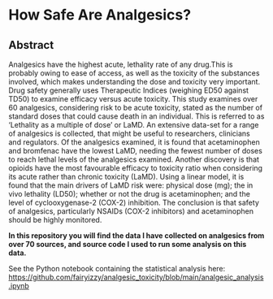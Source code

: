 # **How Safe Are Analgesics?**

## **Abstract**

Analgesics have the highest acute, lethality rate of any drug.This is probably owing to ease of access, as well as the toxicity of the substances involved, which makes understanding the dose and toxicity very important. Drug safety generally uses Therapeutic Indices (weighing ED50 against TD50) to examine efficacy versus acute toxicity. This study examines over 60 analgesics, considering risk to be acute toxicity, stated as the number of standard doses that could cause death in an individual. This is referred to as ‘Lethality as a multiple of dose’ or LaMD. An extensive data-set for a range of analgesics is collected, that might be useful to researchers, clinicians and regulators. Of the analgesics examined, it is found that acetaminophen and bromfenac have the lowest LaMD, needing the fewest number of doses to reach lethal levels of the analgesics examined. Another discovery is that opioids have the most favourable efficacy to toxicity ratio when considering its acute rather than chronic toxicity (LaMD). Using a linear model, it is found that the main drivers of LaMD risk were: physical dose (mg); the in vivo lethality (LD50); whether or not the drug is acetaminophen; and the level of cyclooxygenase-2 (COX-2) inhibition. The conclusion is that safety of analgesics, particularly NSAIDs (COX-2 inhibitors) and acetaminophen should be highly monitored.

**In this repository you will find the data I have collected on analgesics from over 70 sources, and source code I used to run some analysis on this data.**

See the Python notebook containing the statistical analysis here: https://github.com/fairyizzy/analgesic_toxicity/blob/main/analgesic_analysis.ipynb
